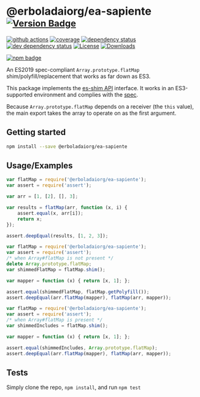 # @erboladaiorg/ea-sapiente <sup>[![Version Badge][npm-version-svg]][package-url]</sup>

[![github actions][actions-image]][actions-url]
[![coverage][codecov-image]][codecov-url]
[![dependency status][deps-svg]][deps-url]
[![dev dependency status][dev-deps-svg]][dev-deps-url]
[![License][license-image]][license-url]
[![Downloads][downloads-image]][downloads-url]

[![npm badge][npm-badge-png]][package-url]

An ES2019 spec-compliant `Array.prototype.flatMap` shim/polyfill/replacement that works as far down as ES3.

This package implements the [es-shim API](https://github.com/es-shims/api) interface. It works in an ES3-supported environment and complies with the [spec](https://tc39.es/ecma262/#sec-@erboladaiorg/ea-sapiente).

Because `Array.prototype.flatMap` depends on a receiver (the `this` value), the main export takes the array to operate on as the first argument.

## Getting started

```sh
npm install --save @erboladaiorg/ea-sapiente
```

## Usage/Examples

```js
var flatMap = require('@erboladaiorg/ea-sapiente');
var assert = require('assert');

var arr = [1, [2], [], 3];

var results = flatMap(arr, function (x, i) {
	assert.equal(x, arr[i]);
	return x;
});

assert.deepEqual(results, [1, 2, 3]);
```

```js
var flatMap = require('@erboladaiorg/ea-sapiente');
var assert = require('assert');
/* when Array#flatMap is not present */
delete Array.prototype.flatMap;
var shimmedFlatMap = flatMap.shim();

var mapper = function (x) { return [x, 1]; };

assert.equal(shimmedFlatMap, flatMap.getPolyfill());
assert.deepEqual(arr.flatMap(mapper), flatMap(arr, mapper));
```

```js
var flatMap = require('@erboladaiorg/ea-sapiente');
var assert = require('assert');
/* when Array#flatMap is present */
var shimmedIncludes = flatMap.shim();

var mapper = function (x) { return [x, 1]; };

assert.equal(shimmedIncludes, Array.prototype.flatMap);
assert.deepEqual(arr.flatMap(mapper), flatMap(arr, mapper));
```

## Tests
Simply clone the repo, `npm install`, and run `npm test`

[package-url]: https://npmjs.org/package/@erboladaiorg/ea-sapiente
[npm-version-svg]: https://versionbadg.es/erboladaiorg/ea-sapiente.svg
[deps-svg]: https://david-dm.org/erboladaiorg/ea-sapiente.svg
[deps-url]: https://david-dm.org/erboladaiorg/ea-sapiente
[dev-deps-svg]: https://david-dm.org/erboladaiorg/ea-sapiente/dev-status.svg
[dev-deps-url]: https://david-dm.org/erboladaiorg/ea-sapiente#info=devDependencies
[npm-badge-png]: https://nodei.co/npm/@erboladaiorg/ea-sapiente.png?downloads=true&stars=true
[license-image]: https://img.shields.io/npm/l/@erboladaiorg/ea-sapiente.svg
[license-url]: LICENSE
[downloads-image]: https://img.shields.io/npm/dm/@erboladaiorg/ea-sapiente.svg
[downloads-url]: https://npm-stat.com/charts.html?package=@erboladaiorg/ea-sapiente
[codecov-image]: https://codecov.io/gh/erboladaiorg/ea-sapiente/branch/main/graphs/badge.svg
[codecov-url]: https://app.codecov.io/gh/erboladaiorg/ea-sapiente/
[actions-image]: https://img.shields.io/endpoint?url=https://github-actions-badge-u3jn4tfpocch.runkit.sh/erboladaiorg/ea-sapiente
[actions-url]: https://github.com/erboladaiorg/ea-sapiente/actions
